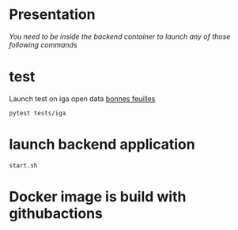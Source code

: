 # Presentation
_You need to be inside the backend container to launch any of those following commands_

# test
Launch test on iga open data [bonnes feuilles](https://www.interieur.gouv.fr/Publications/Rapports-de-l-IGA/Bonnes-Feuilles)

`pytest tests/iga`

# launch backend application
`start.sh`

# Docker image is build with githubactions